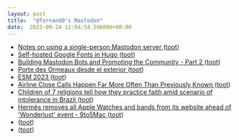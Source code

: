 ```yaml
---
layout: post
title:  "@fernand0's Mastodon"
date:  2023-09-24 12:04:54.596000+00:00
---
```

*  [Notes on using a single-person Mastodon server ](https://jvns.ca/blog/2023/08/11/some-notes-on-mastodon) ([toot](https://mastodon.social/@fernand0/111120029751353307))
*  [Self-hosted Google Fonts in Hugo ](https://rednafi.com/misc/self_hosted_google_fonts_in_hugo) ([toot](https://mastodon.social/@fernand0/111119825687319984))
*  [Building Mastodon Bots and Promoting the Community - Part 2 ](https://cosimameyer.com/post/2023-09-17-building-mastodon-bots-and-promoting-the-community-part-2) ([toot](https://mastodon.social/@fernand0/111119704833599920))
*  [Porte des Ormeaux desde el exterior ](https://www.flickr.com/photos/fernand0/53207577259) ([toot](https://mastodon.social/@fernand0/111119562290336068))
*  [ESM 2023 ](https://www.eurosis.org/conf/esm/2023/index.htm) ([toot](https://mastodon.social/@fernand0/111119394067970734))
*  [Airline Close Calls Happen Far More Often Than Previously Known ](https://www.nytimes.com/interactive/2023/08/21/business/airline-safety-close-calls.htm) ([toot](https://mastodon.social/@fernand0/111119257491477241))
*  [Children of 7 religions tell how they practice faith amid scenario of intolerance in Brazil ](https://globalvoices.org/2023/09/21/children-of-7-religions-tell-how-they-practice-faith-amid-scenario-of-intolerance-in-brazil) ([toot](https://mastodon.social/@fernand0/111118963388851247))
*  [Hermès removes all Apple Watches and bands from its website ahead of 'Wonderlust' event - 9to5Mac ](https://9to5mac.com/2023/09/10/hermes-removes-apple-watches-and-bands-from-website) ([toot](https://mastodon.social/@fernand0/111118698698273565))
*  [ ](https://minidon.nylarea.com/@NiLace) ([toot](https://mastodon.social/@fernand0/111118664798946570))
*  [ ](https://minidon.nylarea.com/@NiLace) ([toot](https://mastodon.social/@fernand0/111116320766843583))
